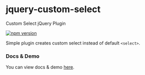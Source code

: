# jquery-custom-select
Custom Select jQuery Plugin

[![npm version](https://img.shields.io/npm/v/jquery-custom-select.svg)](https://npmjs.com/package/jquery-custom-select)

Simple plugin creates custom select instead of default `<select>`.

### Docs & Demo

You can view docs & demo [here](https://kvlsrg.github.io/jquery-custom-select/).
